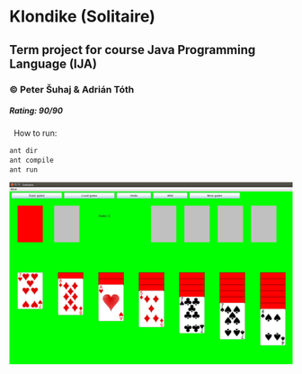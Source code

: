 # Klondike (Solitaire)
## Term project for course Java Programming Language (IJA)
### © Peter Šuhaj & Adrián Tóth
##### Rating: 90/90
&nbsp;
How to run:
~~~sh
ant dir
ant compile
ant run
~~~
![Image of Solitaire](https://github.com/peter2141/Solitaire-IJA/blob/master/Solitaire.png)
